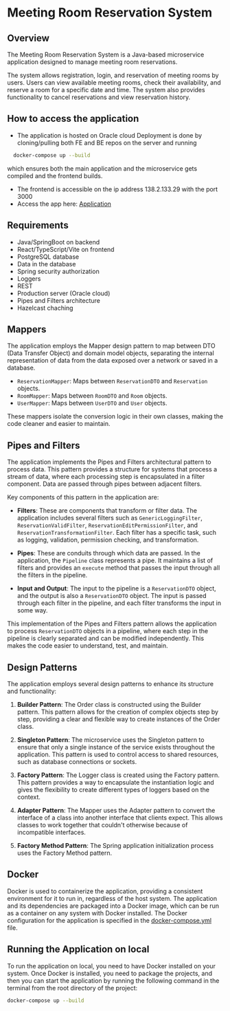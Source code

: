 # Meeting Room Reservation System

## Overview

The Meeting Room Reservation System is a Java-based microservice application designed to manage meeting room reservations.

The system allows registration, login, and reservation of meeting rooms by users. Users can view available meeting rooms, check their availability, and reserve a room for a specific date and time. The system also provides functionality to cancel reservations and view reservation history.

## How to access the application

- The application is hosted on Oracle cloud
Deployment is done by cloning/pulling both FE and BE repos on the server and running 
```bash
  docker-compose up --build
```
which ensures both the main application and the microservice gets compiled and the frontend builds.

- The frontend is accessible on the ip address 138.2.133.29 with the port 3000
- Access the app here: [Application](https://138.2.133.29:3000)

## Requirements
- Java/SpringBoot on backend
- React/TypeScript/Vite on frontend
- PostgreSQL database
- Data in the database
- Spring security authorization
- Loggers
- REST
- Production server (Oracle cloud)
- Pipes and Filters architecture
- Hazelcast chaching

## Mappers

The application employs the Mapper design pattern to map between DTO (Data Transfer Object) and domain model objects, separating the internal representation of data from the data exposed over a network or saved in a database.

- `ReservationMapper`: Maps between `ReservationDTO` and `Reservation` objects.
- `RoomMapper`: Maps between `RoomDTO` and `Room` objects.
- `UserMapper`: Maps between `UserDTO` and `User` objects.

These mappers isolate the conversion logic in their own classes, making the code cleaner and easier to maintain.

## Pipes and Filters

The application implements the Pipes and Filters architectural pattern to process data. This pattern provides a structure for systems that process a stream of data, where each processing step is encapsulated in a filter component. Data are passed through pipes between adjacent filters.

Key components of this pattern in the application are:

- **Filters**: These are components that transform or filter data. The application includes several filters such as `GenericLoggingFilter`, `ReservationValidFilter`, `ReservationEditPermissionFilter`, and `ReservationTransformationFilter`. Each filter has a specific task, such as logging, validation, permission checking, and transformation.

- **Pipes**: These are conduits through which data are passed. In the application, the `Pipeline` class represents a pipe. It maintains a list of filters and provides an `execute` method that passes the input through all the filters in the pipeline.

- **Input and Output**: The input to the pipeline is a `ReservationDTO` object, and the output is also a `ReservationDTO` object. The input is passed through each filter in the pipeline, and each filter transforms the input in some way.

This implementation of the Pipes and Filters pattern allows the application to process `ReservationDTO` objects in a pipeline, where each step in the pipeline is clearly separated and can be modified independently. This makes the code easier to understand, test, and maintain.

## Design Patterns

The application employs several design patterns to enhance its structure and functionality:

1. **Builder Pattern**: The Order class is constructed using the Builder pattern. This pattern allows for the creation of complex objects step by step, providing a clear and flexible way to create instances of the Order class.

2. **Singleton Pattern**: The microservice uses the Singleton pattern to ensure that only a single instance of the service exists throughout the application. This pattern is used to control access to shared resources, such as database connections or sockets.

3. **Factory Pattern**: The Logger class is created using the Factory pattern. This pattern provides a way to encapsulate the instantiation logic and gives the flexibility to create different types of loggers based on the context.

4. **Adapter Pattern**: The Mapper uses the Adapter pattern to convert the interface of a class into another interface that clients expect. This allows classes to work together that couldn't otherwise because of incompatible interfaces.

5. **Factory Method Pattern**: The Spring application initialization process uses the Factory Method pattern.
## Docker

Docker is used to containerize the application, providing a consistent environment for it to run in, regardless of the host system. The application and its dependencies are packaged into a Docker image, which can be run as a container on any system with Docker installed. The Docker configuration for the application is specified in the [docker-compose.yml](docker-compose.yml) file.

## Running the Application on local

To run the application on local, you need to have Docker installed on your system. 
Once Docker is installed, you need to package the projects, and then you can start the application by running the following command in the terminal
from the root directory of the project:

```bash
docker-compose up --build